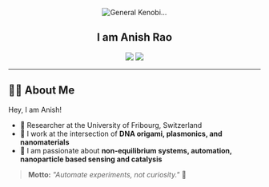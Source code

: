 <!-- Anish Rao's GitHub Profile README -->

<p align="center">
  <img src="https://media0.giphy.com/media/v1.Y2lkPTc5MGI3NjExc3F6Y2p0Ym50dmVhNTN1NjZ4bzB4NWRnZXhoMWYxZ3JlcWpueGs1eiZlcD12MV9pbnRlcm5hbF9naWZfYnlfaWQmY3Q9Zw/Nx0rz3jtxtEre/giphy.gif" alt="General Kenobi..." />
</p>

<h2 align="center">I am Anish Rao</h2>

<p align="center">
  <img src="https://img.shields.io/badge/Postdoc-University%20of%20Fribourg-blue?style=flat-square" />
  <img src="https://img.shields.io/badge/Location-Switzerland-orange?style=flat-square" />
</p>

---

## 👨‍🔬 About Me

Hey, I am Anish!  
- 🧪 Researcher at the University of Fribourg, Switzerland  
- 🔬 I work at the intersection of **DNA origami, plasmonics, and nanomaterials**  
- 🤖 I am passionate about **non-equilibrium systems, automation, nanoparticle based sensing and catalysis**  

> **Motto:** _"Automate experiments, not curiosity."_ 🚀
